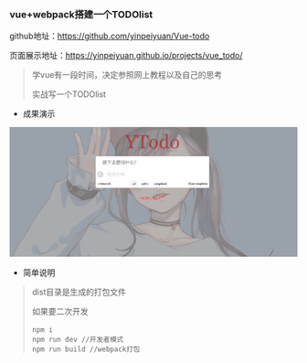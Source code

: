 ### vue+webpack搭建一个TODOlist

github地址：https://github.com/yinpeiyuan/Vue-todo

页面展示地址：https://yinpeiyuan.github.io/projects/vue_todo/



> 学vue有一段时间，决定参照网上教程以及自己的思考
>
>  实战写一个TODOlist

- 成果演示

![](./README.assets/44.gif)

- 简单说明

> dist目录是生成的打包文件
>
> 如果要二次开发
>
> ```
> npm i
> npm run dev //开发者模式
> npm run build //webpack打包
> ```